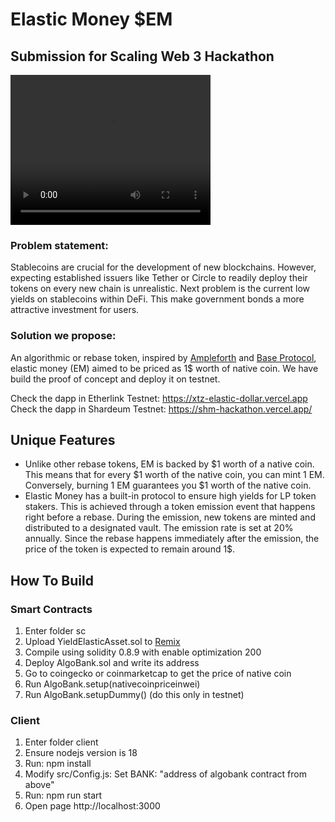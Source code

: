 # Elastic Money $EM

## Submission for Scaling Web 3 Hackathon

<video  src="https://www.loom.com/share/23391f5291774c69b64d5c6fc506b59d?sid=c2e96449-c26b-458a-84c2-bb9a761f0def"  width="320"  height="240" controls></video>

### Problem statement:
Stablecoins are crucial for the development of new blockchains. However, expecting established issuers like Tether or Circle to readily deploy their tokens on every new chain is unrealistic.
Next problem is the current low yields on stablecoins within DeFi. This make government bonds a more attractive investment for users.

### Solution we propose:
An algorithmic or rebase token, inspired by [Ampleforth](https://www.coingecko.com/en/coins/ampleforth) and [Base Protocol](https://www.coingecko.com/en/coins/base-protocol), elastic money (EM) aimed to be priced as 1$ worth of native coin. We have build the proof of concept and deploy it on testnet.

Check the dapp in Etherlink Testnet: https://xtz-elastic-dollar.vercel.app
Check the dapp in Shardeum Testnet: https://shm-hackathon.vercel.app/

## Unique Features
- Unlike other rebase tokens, EM is backed by $1 worth of a native coin. This means that for every $1 worth of the native coin, you can mint 1 EM. Conversely, burning 1 EM guarantees you $1 worth of the native coin.
- Elastic Money has a built-in protocol to ensure high yields for LP token stakers. This is achieved through a token emission event that happens right before a rebase. During the emission, new tokens are minted and distributed to a designated vault. The emission rate is set at 20% annually. Since the rebase happens immediately after the emission, the price of the token is expected to remain around 1$.

## How To Build
### Smart Contracts
1. Enter folder sc
2. Upload YieldElasticAsset.sol to [Remix](https://remix.ethereum.org)
3. Compile using solidity 0.8.9 with enable optimization 200
4. Deploy AlgoBank.sol and write its address
5. Go to coingecko or coinmarketcap to get the price of native coin
6. Run AlgoBank.setup(nativecoinpriceinwei)
7. Run AlgoBank.setupDummy() (do this only in testnet)
 
### Client
1. Enter folder client
2. Ensure nodejs version is 18
3. Run: npm install
4. Modify src/Config.js: Set BANK: "address of algobank contract from above"
5. Run: npm run start
6. Open page http://localhost:3000